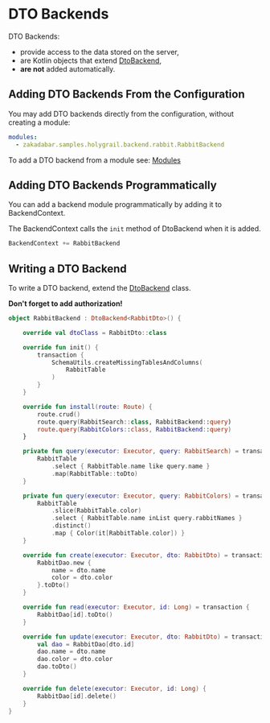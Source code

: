 # DTO Backends

DTO Backends:

- provide access to the data stored on the server,
- are Kotlin objects that extend [DtoBackend](../../../src/jvmMain/kotlin/zakadabar/stack/backend/data/DtoBackend.kt),
- **are not** added automatically.

## Adding DTO Backends From the Configuration

You may add DTO backends directly from the configuration, without creating a module:

```yaml
modules:
  - zakadabar.samples.holygrail.backend.rabbit.RabbitBackend
```

To add a DTO backend from a module see: [Modules](./Modules.md)

## Adding DTO Backends Programmatically

You can add a backend module programmatically by adding it to BackendContext.

The BackendContext calls the `init` method of DtoBackend when it is added.

```kotlin
BackendContext += RabbitBackend
```

## Writing a DTO Backend

To write a DTO backend, extend the  [DtoBackend](../../../src/jvmMain/kotlin/zakadabar/stack/backend/data/DtoBackend.kt) class.

**Don't forget to add authorization!**

```kotlin
object RabbitBackend : DtoBackend<RabbitDto>() {

    override val dtoClass = RabbitDto::class

    override fun init() {
        transaction {
            SchemaUtils.createMissingTablesAndColumns(
                RabbitTable
            )
        }
    }

    override fun install(route: Route) {
        route.crud()
        route.query(RabbitSearch::class, RabbitBackend::query)
        route.query(RabbitColors::class, RabbitBackend::query)
    }

    private fun query(executor: Executor, query: RabbitSearch) = transaction {
        RabbitTable
            .select { RabbitTable.name like query.name }
            .map(RabbitTable::toDto)
    }

    private fun query(executor: Executor, query: RabbitColors) = transaction {
        RabbitTable
            .slice(RabbitTable.color)
            .select { RabbitTable.name inList query.rabbitNames }
            .distinct()
            .map { Color(it[RabbitTable.color]) }
    }

    override fun create(executor: Executor, dto: RabbitDto) = transaction {
        RabbitDao.new {
            name = dto.name
            color = dto.color
        }.toDto()
    }

    override fun read(executor: Executor, id: Long) = transaction {
        RabbitDao[id].toDto()
    }

    override fun update(executor: Executor, dto: RabbitDto) = transaction {
        val dao = RabbitDao[dto.id]
        dao.name = dto.name
        dao.color = dto.color
        dao.toDto()
    }

    override fun delete(executor: Executor, id: Long) {
        RabbitDao[id].delete()
    }
}
```
